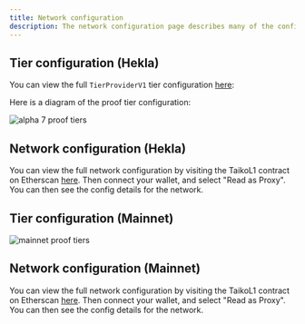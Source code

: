 ```yaml
---
title: Network configuration
description: The network configuration page describes many of the configuration details of the network.
---
```


## Tier configuration (Hekla)

You can view the full `TierProviderV1` tier configuration [here](https://github.com/taikoxyz/taiko-mono/blob/main/packages/protocol/contracts/L1/tiers/TierProviderV1.sol):

Here is a diagram of the proof tier configuration:

![alpha 7 proof tiers](~/assets/content/docs/network-reference/proof-tier-config.webp)

## Network configuration (Hekla)

You can view the full network configuration by visiting the TaikoL1 contract on Etherscan [here](https://holesky.etherscan.io/address/0x79C9109b764609df928d16fC4a91e9081F7e87DB#readProxyContract). Then connect your wallet, and select "Read as Proxy". You can then see the config details for the network.

## Tier configuration (Mainnet)

![mainnet proof tiers](~/assets/content/docs/network-reference/proof-tier-config-mn.webp)

## Network configuration (Mainnet)

You can view the full network configuration by visiting the TaikoL1 contract on Etherscan [here](https://etherscan.io/address/0x06a9Ab27c7e2255df1815E6CC0168d7755Feb19a#readProxyContract). Then connect your wallet, and select "Read as Proxy". You can then see the config details for the network.
